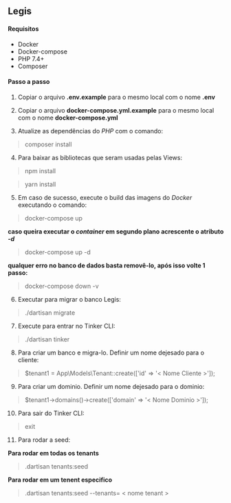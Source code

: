 ## Legis

#### Requisitos
- Docker
- Docker-compose
- PHP 7.4+
- Composer

#### Passo a passo
1. Copiar o arquivo **.env.example** para o mesmo local com o nome **.env**

2. Copiar o arquivo **docker-compose.yml.example** para o mesmo local com o nome **docker-compose.yml**

3. Atualize as dependências do *PHP* com o comando:
> composer install

4. Para baixar as bibliotecas que seram usadas pelas Views:
> npm install

> yarn install

5. Em caso de sucesso, execute o build das imagens do *Docker* executando o comando:
> docker-compose up

**caso queira executar o *container* em segundo plano acrescente o atributo *-d***
> docker-compose up -d

**qualquer erro no banco de dados basta removê-lo, após isso volte 1 passo:**

> docker-compose down -v

6. Executar para migrar o banco Legis:
> ./dartisan migrate

7. Execute para entrar no Tinker CLI:
> ./dartisan tinker

8. Para criar um banco e migra-lo. Definir um nome dejesado para o cliente:
> $tenant1 = App\Models\Tenant::create(['id' => '< Nome Cliente >']);

9. Para criar um dominio. Definir um nome dejesado para o dominio:
> $tenant1->domains()->create(['domain' => '< Nome Dominio >']);

10. Para sair do Tinker CLI:
> exit

11. Para rodar a seed:

**Para rodar em todas os tenants**
> .dartisan tenants:seed

**Para rodar em um tenent especifico**
> .dartisan tenants:seed --tenants= < nome tenant >
